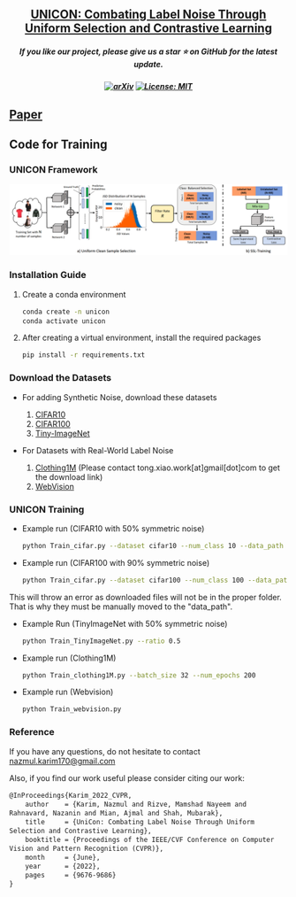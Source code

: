 <h2 align="center"> <a href="https://github.com/nazmul-karim170/UNICON-Noisy-Label">UNICON: Combating Label Noise Through Uniform Selection and Contrastive
Learning</a></h2>
<h5 align="center"> If you like our project, please give us a star ⭐ on GitHub for the latest update.  </h2>

<h5 align="center">

[![arXiv](https://img.shields.io/badge/Arxiv-2312.09313-b31b1b.svg?logo=arXiv)](https://arxiv.org/pdf/2203.14542.pdf)
[![License: MIT](https://img.shields.io/badge/License-MIT-yellow.svg)](https://github.com/nazmul-karim170/UNICON-Noisy-Label/blob/main/LICENSE) 


</h5>

## [Paper](https://openaccess.thecvf.com/content/CVPR2022/papers/Karim_UniCon_Combating_Label_Noise_Through_Uniform_Selection_and_Contrastive_Learning_CVPR_2022_paper.pdf) 


## Code for Training 


### UNICON Framework

<!-- ![Teaser](./Figure/Teaser.png) -->
![Framework](./Figure/Snip20220331_3.png)

### Installation Guide

1. Create a conda environment

	```bash
	conda create -n unicon 
	conda activate unicon
 	```

2. After creating a virtual environment, install the required packages 
	
 	```bash
	pip install -r requirements.txt
	```
  
### Download the Datasets

* For adding Synthetic Noise, download these datasets
	1. <a href="https://www.kaggle.com/c/cifar-10/data">CIFAR10</a>
 	2. <a href="https://www.kaggle.com/datasets/melikechan/cifar100">CIFAR100</a>
  	3. <a href="https://www.kaggle.com/datasets/nikhilshingadiya/tinyimagenet200">Tiny-ImageNet</a>

* For Datasets with Real-World Label Noise
  	1. <a href="https://github.com/Cysu/noisy_label">Clothing1M</a> (Please contact tong.xiao.work[at]gmail[dot]com to get the download link)
  	2. <a href="https://data.vision.ee.ethz.ch/cvl/webvision/dataset2017.html">WebVision</a>
  
### UNICON Training

* Example run (CIFAR10 with 50% symmetric noise) 

	```bash
	python Train_cifar.py --dataset cifar10 --num_class 10 --data_path ./data/cifar10 --noise_mode 'sym' --r 0.5 
	```
 
* Example run (CIFAR100 with 90% symmetric noise) 

	```bash
	python Train_cifar.py --dataset cifar100 --num_class 100 --data_path ./data/cifar100 --noise_mode 'sym' --r 0.9 
	```
 
This will throw an error as downloaded files will not be in the proper folder. That is why they must be manually moved to the "data_path".

* Example Run (TinyImageNet with 50% symmetric noise)

	```bash
	python Train_TinyImageNet.py --ratio 0.5
	```

* Example run (Clothing1M)

   	```bash
	python Train_clothing1M.py --batch_size 32 --num_epochs 200   
	```

* Example run (Webvision)
   
	```bash
	python Train_webvision.py 
	```

### Reference 
If you have any questions, do not hesitate to contact nazmul.karim170@gmail.com

Also, if you find our work useful please consider citing our work: 

	@InProceedings{Karim_2022_CVPR,
	    author    = {Karim, Nazmul and Rizve, Mamshad Nayeem and Rahnavard, Nazanin and Mian, Ajmal and Shah, Mubarak},
	    title     = {UniCon: Combating Label Noise Through Uniform Selection and Contrastive Learning},
	    booktitle = {Proceedings of the IEEE/CVF Conference on Computer Vision and Pattern Recognition (CVPR)},
	    month     = {June},
	    year      = {2022},
	    pages     = {9676-9686}
	}
 
